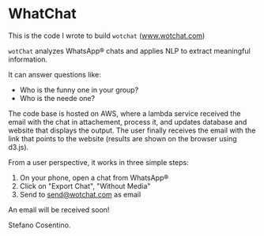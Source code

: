 # WhatChat

This is the code I wrote to build `wotchat` (www.wotchat.com)

`wotChat` analyzes WhatsApp® chats and applies NLP to extract meaningful information.

It can answer questions like:

- Who is the funny one in your group? 
- Who is the neede one? 

The code base is hosted on AWS, where a lambda service received the email with the chat in attachement, process it, and updates database and website that displays the output. 
The user finally receives the email with the link that points to the website (results are shown on the browser using d3.js).

From a user perspective, it works in three simple steps:

1. On your phone, open a chat from WhatsApp®
2. Click on "Export Chat", "Without Media"
3. Send to send@wotchat.com as email

An email will be received soon!


Stefano Cosentino.
